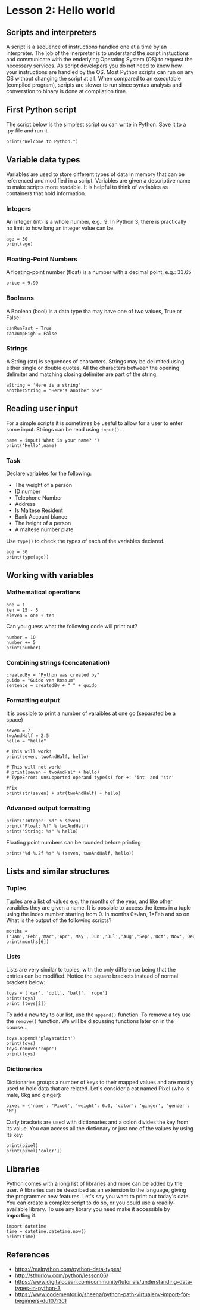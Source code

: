 # Lesson 2: Hello world

<!-- 
2. Use the scripting language to build desktop/console applications to automate common tasks.
2.1.Get started with the scripting language. 
2.1.1. How the interpreter works. 
2.1.2. “Hello, World!” in the chosen language.

2.2.Data types. 
2.2.1. Standard data types. 
2.2.2. Numbers and strings. 
2.2.3. Lists, tuples and dictionaries. 
2.2.4. Assignment statements. 
2.2.5. Formatting Strings. 
2.2.6. Introducing libraries.
-->

## Scripts and interpreters
A script is a sequence of instructions handled one at a time by an interpreter. The job of the inerpreter is to understand the script instuctions and communicate with the enderlying Operating System (OS) to request the necessary services. As script developers you do not need to know how your instructions are handled by the OS. Most Python scripts can run on any OS without changing the script at all. When compared to an executable (compiled program), scripts are slower to run since syntax analysis and converstion to binary is done at compilation time. 

## First Python script
The script below is the simplest script ou can write in Python. Save it to a .py file and run it.
~~~
print("Welcome to Python.")
~~~

## Variable data types
Variables are used to store different types of data in memory that can be referenced and modified in a script. Variables are given a descriptive name to make scripts more readable. It is helpful to think of variables as containers that hold information.

### Integers
An integer (int) is a whole number, e.g.: 9. In Python 3, there is practically no limit to how long an integer value can be.
~~~
age = 30
print(age)
~~~

### Floating-Point Numbers
A floating-point number (float) is a number with a decimal point, e.g.: 33.65
~~~
price = 9.99
~~~

### Booleans
A Boolean (bool) is a data type tha may have one of two values, True or False:
~~~
canRunFast = True
canJumpHigh = False
~~~

### Strings
A String (str) is sequences of characters. Strings may be delimited using either single or double quotes. All the characters between the opening delimiter and matching closing delimiter are part of the string.
~~~
aString = 'Here is a string'
anotherString = "Here's another one"
~~~

## Reading user input
For a simple scripts it is sometimes be useful to allow for a user to enter some input. Strings can be read using  ```input()```.
~~~
name = input('What is your name? ')
print('Hello',name)
~~~

### Task
Declare variables for the following:
* The weight of a person
* ID number
* Telephone Number
* Address
* Is Maltese Resident
* Bank Account blance
* The height of a person
* A maltese number plate

Use ```type()``` to check the types of each of the variables declared.
~~~
age = 30
print(type(age))
~~~

## Working with variables
### Mathematical operations
~~~
one = 1
ten = 15 - 5
eleven = one + ten
~~~

Can you guess what the following code will print out?
~~~
number = 10
number += 5
print(number)
~~~

### Combining strings (concatenation)
~~~
createdBy = "Python was created by"
guido = "Guido van Rossum"
sentence = createdBy + " " + guido
~~~

### Formatting output 
It is possible to print a number of varaibles at one go (separated be a space)
~~~
seven = 7
twoAndHalf = 2.5
hello = "hello"

# This will work!
print(seven, twoAndHalf, hello)

# This will not work!
# print(seven + twoAndHalf + hello)
# TypeError: unsupported operand type(s) for +: 'int' and 'str'

#Fix 
print(str(seven) + str(twoAndHalf) + hello)
~~~

### Advanced output formatting
~~~
print("Integer: %d" % seven)
print("Float: %f" % twoAndHalf)
print("String: %s" % hello)
~~~

Floating point numbers can be rounded before printing 

~~~
print("%d %.2f %s" % (seven, twoAndHalf, hello))
~~~

## Lists and similar structures

### Tuples
Tuples are a list of values e.g. the months of the year, and like other varaibles they are given a name. It is possible to access the items in a tuple using the index number starting from 0. In months 0=Jan, 1=Feb and so on. What is the output of the following scripts?
~~~
months = ('Jan','Feb','Mar','Apr','May','Jun','Jul','Aug','Sep','Oct','Nov','Dec')
print(months[6]) 
~~~

### Lists
Lists are very similar to tuples, with the only difference being that the entries can be modified. Notice the square brackets instead of normal brackets below:
~~~
toys = ['car', 'doll', 'ball', 'rope']
print(toys)
print (toys[2])
~~~

To add a new toy to our list, use the `append()` function. To remove a toy use the `remove()` function. We will be discussing functions later on in the course...
~~~
toys.append('playstation')
print(toys)
toys.remove('rope')
print(toys)
~~~

### Dictionaries
Dictionaries groups a number of keys to their mapped values and are mostly used to hold data that are related. Let's consider a cat named Pixel (who is male, 6kg and ginger):
~~~
pixel = {'name': 'Pixel', 'weight': 6.0, 'color': 'ginger', 'gender': 'M'}
~~~
Curly brackets are used with dictionaries and a colon divides the key from its value. You can access all the dictionary or just one of the values by using its key:
~~~
print(pixel)
print(pixel['color'])
~~~

## Libraries
Python comes with a long list of libraries and more can be added by the user. A libraries can be described as an extension to the language, giving the programmer new features. Let's say you want to print out today's date. You can create a complex script to do so, or you could use a readily-available library. To use any library you need make it accessible by **import**ing it. 
~~~
import datetime
time = datetime.datetime.now()
print(time)
~~~

## References
* https://realpython.com/python-data-types/
* http://sthurlow.com/python/lesson06/
* https://www.digitalocean.com/community/tutorials/understanding-data-types-in-python-3
* https://www.codementor.io/sheena/python-path-virtualenv-import-for-beginners-du107r3o1
